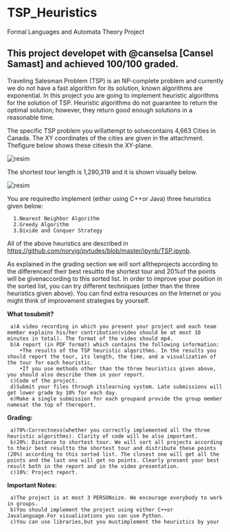 # TSP_Heuristics
Formal Languages and Automata Theory Project

## This project developet with @canselsa [Cansel Samast] and achieved 100/100 graded.


Traveling Salesman Problem (TSP) is an NP-complete problem and currently we do not have a  fast  algorithm  for  its  solution,  known  algorithms  are  exponential.  In  this project  you  are going to implement heuristic algorithms for the solution of TSP. Heuristic algorithms do not guarantee to return the optimal solution; however, they return good enough solutions in a reasonable time.

The specific TSP problem you willattempt to solvecontains 4,663 Cities in Canada. The XY coordinates of the cities are given in the attachment. Thefigure below shows these citiesin the XY-plane.

![resim](https://user-images.githubusercontent.com/44318077/173186563-c9ec58ab-c0ba-406a-b1c6-a82a05458eed.png)

The shortest tour length is 1,290,319 and it is shown visually below.

![resim](https://user-images.githubusercontent.com/44318077/173186579-dfad385b-ed7e-4019-bb54-200f0467a3f2.png)

You are requiredto implement (either using C++or Java) three heuristics given below:

      1.Nearest Neighbor Algorithm
      2.Greedy Algorithm
      3.Divide and Conquer Strategy

All of the above heuristics are described in 
https://github.com/norvig/pytudes/blob/master/ipynb/TSP.ipynb.

As explained in the grading section we will sort alltheprojects according to the differenceof their best resultto the shortest tour and 20%of the points will be givenaccording to this sorted list. In order to improve your position in the sorted list, you can try different techniques (other than the three heuristics given above). You can find extra resources on the Internet or you might think of improvement strategies by yourself. 


**What tosubmit?**

     a)A video recording in which you present your project and each team member explains his/her contribution(video should be at most 10 minutes in total). The format of the video should mp4.
     b)A report (in PDF format) which contains the following information:
        •The results of the TSP heuristic algorithms. In the results you should report the tour, its length, the time, and a visualization of the tour for each heuristic.
        •If you use methods other than the three heuristics given above, you should also describe them in your report.
     c)Code of the project.
     d)Submit your files through itslearning system. Late submissions will get lower grade by 10% for each day.
     e)Make a single submission for each groupand provide the group member namesat the top of thereport.

**Grading:**

     a)70%:Correctness(whether you correctly implemented all the three heuristic algorithms). Clarity of code will be also important.
     b)20%: Distance to shortest tour. We will sort all projects according to their best resultto the shortest tour and distribute these points (20%) according to this sorted list. The closest one will get all the points and the last one will get no points. Clearly present your best result both in the report and in the video presentation.
     c)10%: Project report.

**Important Notes:**

     a)The project is at most 3 PERSONsize. We encourage everybody to work in groups.
     b)You should implement the project using either C++or Javalanguage.For visualizations you can use Python.
     c)You can use libraries,but you mustimplement the heuristics by your




